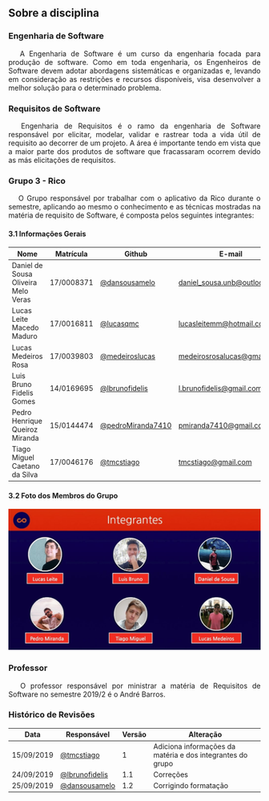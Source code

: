 ## Sobre a disciplina

### Engenharia de Software

<p align="justify">&emsp;
A Engenharia de Software é um curso da engenharia focada para produção de software. Como em toda engenharia, os Engenheiros de Software devem adotar abordagens sistemáticas e organizadas e, levando em consideração as restrições e recursos disponíveis, visa desenvolver a melhor solução para o determinado problema.</p>

### Requisitos de Software
<p align="justify">&emsp;
Engenharia de Requisitos é o ramo da engenharia de Software responsável por elicitar, modelar, validar e rastrear toda a vida útil de requisito ao decorrer de um projeto. A área é importante tendo em vista que a maior parte dos produtos de software que fracassaram ocorrem devido as más elicitações de requisitos.</p>

### Grupo 3 - Rico
<p align="justify">&emsp;
O Grupo responsável por trabalhar com o aplicativo da Rico durante o semestre, aplicando ao mesmo o conhecimento e as técnicas mostradas na matéria de requisito de Software, é composta pelos seguintes integrantes:</p>

#### 3.1 Informações Gerais
Nome | Matrícula | Github | E-mail
---- | --------- | ------ | ------
Daniel de Sousa Oliveira Melo Veras | 17/0008371 | [@dansousamelo](https://github.com/dansousamelo) | daniel_sousa.unb@outlook.com
Lucas Leite Macedo Maduro | 17/0016811 | [@lucasqmc](https://github.com/lucasqmc) | lucasleitemm@hotmail.com
Lucas Medeiros Rosa | 17/0039803 | [@medeiroslucas](https://github.com/medeiroslucas) | medeirosrosalucas@gmail.com
Luis Bruno Fidelis Gomes | 14/0169695 | [@lbrunofidelis](https://github.com/lbrunofidelis) | l.brunofidelis@gmail.com
Pedro Henrique Queiroz Miranda | 15/0144474 | [@pedroMiranda7410](https://github.com/pedroMiranda7410) | pmiranda7410@gmail.com
Tiago Miguel Caetano da Silva | 17/0046176 | [@tmcstiago](https://github.com/tmcstiago) | tmcstiago@gmail.com

#### 3.2 Foto dos Membros do Grupo

  ![Rich-picture](../img/integrantes.jpg)

### Professor
<p align="justify">&emsp;
O professor responsável por ministrar a matéria de Requisitos de Software no semestre 2019/2 é o André Barros.</p>

### Histórico de Revisões

Data | Responsável | Versão | Alteração 
---- | ----------- | ------ | ---------
15/09/2019 | [@tmcstiago](https://github.com/tmcstiago) | 1 | Adiciona informações da matéria e dos integrantes do grupo
24/09/2019 | [@lbrunofidelis](http://github.com/lbrunofidelis) | 1.1 | Correções
25/09/2019 | [@dansousamelo](http://github.com/dansousamelo) | 1.2 | Corrigindo formatação